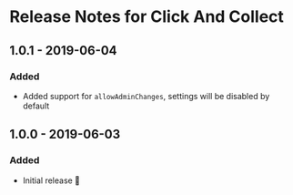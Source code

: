 # Release Notes for Click And Collect

## 1.0.1 - 2019-06-04
### Added
- Added support for `allowAdminChanges`, settings will be disabled by default

## 1.0.0 - 2019-06-03
### Added
- Initial release 🎉
